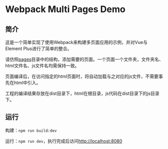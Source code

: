 # Webpack Multi Pages Demo

## 简介

这是一个简单实现了使用Webpack来构建多页面应用的示例，并对Vue与Element Plus进行了简单的整合。

请仿照[pages](./tree/master/src/pages)目录中的结构，添加需要的页面。一个页面一个文件夹，文件夹名、html文件名、js文件名均需保持一致。

页面编译后，在访问指定的html页面时，将自动加载与之对应的js文件，不需要事先在html中引入。

工程的编译结果存放在dist目录下，html在根目录，js代码在dist目录下的js目录下。

## 运行
构建：`npm run build:dev`

运行：`npm run dev`，执行完成后访问[http://localhost:8080](http://localhost:8080)